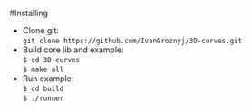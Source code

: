 #Installing

- Clone git: <br />
`git clone https://github.com/IvanGroznyj/3D-curves.git`
- Build core lib and example: <br />
`$ cd 3D-curves` <br />
`$ make all`
- Run example: <br />
`$ cd build` <br />
`$ ./runner`